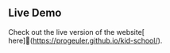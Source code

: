 ## Live Demo
Check out the live version of the website[ here]🔗(https://progeuler.github.io/kid-school/).
